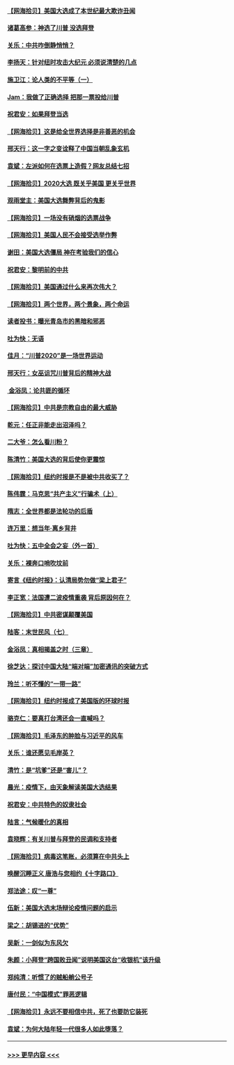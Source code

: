 #### [【网海拾贝】美国大选成了本世纪最大欺诈丑闻](../pages/nsc993/n12538029.md?t=11110202) 
#### [诸葛高参：神选了川普 没选拜登](../pages/nsc993/n12537664.md?t=11110202) 
#### [关乐：中共咋倒静悄悄？](../pages/nsc993/n12537615.md?t=11110202) 
#### [李扬天：针对纽时攻击大纪元 必须说清楚的几点](../pages/nsc993/n12536001.md?t=11110202) 
#### [施卫江：论人类的不平等（一）](../pages/nsc993/n12535700.md?t=11110202) 
#### [Jam：我做了正确选择 把那一票投给川普](../pages/nsc993/n12535743.md?t=11110202) 
#### [祝君安：如果拜登当选](../pages/nsc993/n12535726.md?t=11110202) 
#### [【网海拾贝】这是给全世界选择是非善恶的机会](../pages/nsc993/n12535061.md?t=11110202) 
#### [邢天行：这一字之变诠释了中国当朝乱象玄机](../pages/nsc993/n12533446.md?t=11110202) 
#### [袁斌：左派如何在选票上造假？网友总结七招](../pages/nsc993/n12533180.md?t=11110202) 
#### [【网海拾贝】2020大选 既关乎美国 更关乎世界](../pages/nsc993/n12533161.md?t=11110202) 
#### [观雨堂主：美国大选舞弊背后的鬼影](../pages/nsc993/n12533153.md?t=11110202) 
#### [【网海拾贝】一场没有硝烟的选票战争](../pages/nsc993/n12531883.md?t=11110202) 
#### [【网海拾贝】美国人民不会接受选举作弊](../pages/nsc993/n12528850.md?t=11110202) 
#### [谢田：美国大选僵局 神在考验我们的信心](../pages/nsc993/n12527932.md?t=11110202) 
#### [祝君安：黎明前的中共](../pages/nsc993/n12524071.md?t=11110202) 
#### [【网海拾贝】美国通过什么来再次伟大？](../pages/nsc993/n12523844.md?t=11110202) 
#### [【网海拾贝】两个世界，两个景象，两个命运](../pages/nsc993/n12521419.md?t=11110202) 
#### [读者投书：曝光青岛市的黑暗和邪恶](../pages/nsc993/n12520988.md?t=11110202) 
#### [吐为快：无语](../pages/nsc993/n12518588.md?t=11110202) 
#### [佳月：“川普2020”是一场世界运动](../pages/nsc993/n12518581.md?t=11110202) 
#### [邢天行：女巫诅咒川普背后的精神大战](../pages/nsc993/n12517257.md?t=11110202) 
#### [ 金浴凤：论共匪的循环](../pages/nsc993/n12517133.md?t=11110202) 
#### [【网海拾贝】中共是宗教自由的最大威胁](../pages/nsc993/n12516879.md?t=11110202) 
#### [乾元：任正非能走出沼泽吗？](../pages/nsc993/n12515831.md?t=11110202) 
#### [二大爷：怎么看川粉？](../pages/nsc993/n12515820.md?t=11110202) 
#### [陈清竹：美国大选的背后使你更震惊](../pages/nsc993/n12515589.md?t=11110202) 
#### [【网海拾贝】纽约时报是不是被中共收买了？](../pages/nsc993/n12515122.md?t=11110202) 
#### [陈伟霆：马克思“共产主义”行骗术（上）](../pages/nsc993/n12510217.md?t=11110202) 
#### [隋志：全世界都是法轮功的后盾](../pages/nsc993/n12510636.md?t=11110202) 
#### [连万里：想当年‧离乡背井](../pages/nsc993/n12510623.md?t=11110202) 
#### [吐为快：五中全会之妄（外一首）](../pages/nsc993/n12510470.md?t=11110202) 
#### [关乐：裸奔口哨吹坟前](../pages/nsc993/n12510403.md?t=11110202) 
#### [寄言《纽约时报》：认清局势勿做“梁上君子”](../pages/nsc993/n12510042.md?t=11110202) 
#### [李正宽：法国遭二波疫情重袭 背后原因何在？](../pages/nsc993/n12509971.md?t=11110202) 
#### [【网海拾贝】中共密谋颠覆美国](../pages/nsc993/n12509816.md?t=11110202) 
#### [陆客：末世民风（七）](../pages/nsc993/n12507822.md?t=11110202) 
#### [金浴凤：真相揭盖之时（三章）](../pages/nsc993/n12507804.md?t=11110202) 
#### [徐芝达：探讨中国大陆“端对端”加密通讯的突破方式](../pages/nsc993/n12507682.md?t=11110202) 
#### [玲兰：听不懂的“一带一路”](../pages/nsc993/n12507669.md?t=11110202) 
#### [【网海拾贝】纽约时报成了美国版的环球时报](../pages/nsc993/n12507053.md?t=11110202) 
#### [骆克仁：要真打台湾还会一直喊吗？](../pages/nsc993/n12506843.md?t=11110202) 
#### [【网海拾贝】毛泽东的肿脸与习近平的风车](../pages/nsc993/n12504537.md?t=11110202) 
#### [关乐：谁还愿见毛岸英？](../pages/nsc993/n12503866.md?t=11110202) 
#### [清竹：是“坑爹”还是“害儿”？](../pages/nsc993/n12503034.md?t=11110202) 
#### [晨光：疫情下，由天象解读美国大选结果](../pages/nsc993/n12502536.md?t=11110202) 
#### [祝君安：中共特色的奴隶社会](../pages/nsc993/n12501529.md?t=11110202) 
#### [陆言：气候暖化的真相](../pages/nsc993/n12501183.md?t=11110202) 
#### [袁晓辉：有关川普与拜登的民调和支持者](../pages/nsc993/n12500433.md?t=11110202) 
#### [【网海拾贝】病毒这笔账，必须算在中共头上](../pages/nsc993/n12500320.md?t=11110202) 
#### [唤醒沉睡正义 唐浩与您相约《十字路口》](../pages/nsc993/n12497980.md?t=11110202) 
#### [郑法途：叹“一尊”](../pages/nsc993/n12498837.md?t=11110202) 
#### [伍新：美国大选末场辩论疫情问题的启示](../pages/nsc993/n12498829.md?t=11110202) 
#### [梁之：胡锡进的“优势”](../pages/nsc993/n12498780.md?t=11110202) 
#### [吴新：一剑似为东风欠](../pages/nsc993/n12498772.md?t=11110202) 
#### [朱颜：小拜登“跨国败丑闻”说明美国这台“收银机”该升级](../pages/nsc993/n12498731.md?t=11110202) 
#### [郑纯清：听惯了的贼船艄公号子](../pages/nsc993/n12498721.md?t=11110202) 
#### [唐付民：“中国模式”罪恶逻辑](../pages/nsc993/n12498310.md?t=11110202) 
#### [【网海拾贝】永远不要相信中共，死了也要防它装死](../pages/nsc993/n12498162.md?t=11110202) 
#### [袁斌：为何大陆年轻一代很多人如此堕落？](../pages/nsc993/n12495696.md?t=11110202) 

----
#### [ >>> 更早内容 <<< ](../indexes/nsc993-earlier.md)
